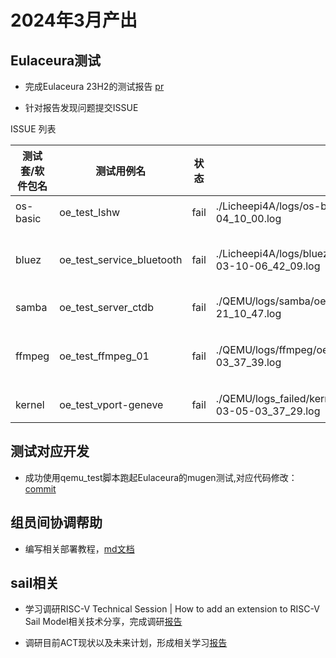 # 2024年3月产出

## Eulaceura测试

- 完成Eulaceura 23H2的测试报告 [pr](https://gitee.com/yunxiangluo/eulaceura-test/pulls/5)

- 针对报告发现问题提交ISSUE

ISSUE 列表

| 测试套/软件包名    | 测试用例名                       | 状态 | 日志文件                                                     | 原因                                                         | ISSUE                                                       |
| ------------------ | -------------------------------- | ---- | ------------------------------------------------------------ | ------------------------------------------------------------ | ----------------------------------------------------------- |
| os-basic | oe_test_lshw | fail | ./Licheepi4A/logs/os-basic/oe_test_lshw/2024-03-11-04_10_00.log | lshw存在缺陷 | [I98R01](https://gitee.com/eulaceura/Tracker/issues/I98R01) |
| bluez | oe_test_service_bluetooth | fail  |  ./Licheepi4A/logs/bluez/oe_test_service_bluetooth/2024-03-10-06_42_09.log | bluetooth模块未在内核中找到 | [I98RY2](https://gitee.com/eulaceura/Tracker/issues/I98RY2) |
| samba | oe_test_server_ctdb | fail | ./QEMU/logs/samba/oe_test_service_ctdb/2024-03-05-21_10_47.log | ctdb无法正常启动 | [I98SB6](https://gitee.com/eulaceura/Tracker/issues/I98SB6) |
| ffmpeg | oe_test_ffmpeg_01 | fail | ./QEMU/logs/ffmpeg/oe_test_ffmpeg_01/2024-03-06-03_37_39.log | ffmpeg存在问题，播放后返回值为1 | [I98SIG](https://gitee.com/eulaceura/Tracker/issues/I98SIG) |
| kernel | oe_test_vport-geneve | fail | ./QEMU/logs_failed/kernel/oe_test_vport-geneve/2024-03-05-03_37_29.log | 内核模块缺失 | [I98SJD](https://gitee.com/eulaceura/Tracker/issues/I98SJD) |

## 测试对应开发

- 成功使用qemu_test脚本跑起Eulaceura的mugen测试,对应代码修改：[commit](https://github.com/KotorinMinami/mugen-riscv/commit/711ab1e25e063f64471e2bd856bfa520acfd9a92)

## 组员间协调帮助

- 编写相关部署教程，[md文档](https://github.com/KotorinMinami/plct-working/blob/main/Eulaceura/qemu_mugen.md)

## sail相关

- 学习调研RISC-V Technical Session | How to add an extension to RISC-V Sail Model相关技术分享，完成调研[报告](https://github.com/KotorinMinami/plct-working/blob/main/sail-riscv/contribute_to_sail.md)

- 调研目前ACT现状以及未来计划，形成相关学习[报告](https://github.com/KotorinMinami/plct-working/blob/main/sail-riscv/ACT_probrem.md)
